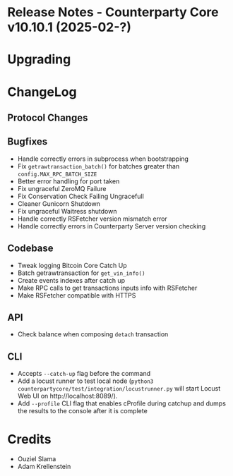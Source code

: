 # Release Notes - Counterparty Core v10.10.1 (2025-02-?)


# Upgrading

# ChangeLog

## Protocol Changes

## Bugfixes

- Handle correctly errors in subprocess when bootstrapping
- Fix `getrawtransaction_batch()` for batches greater than `config.MAX_RPC_BATCH_SIZE`
- Better error handling for port taken
- Fix ungraceful ZeroMQ Failure
- Fix Conservation Check Failing Ungracefull
- Cleaner Gunicorn Shutdown
- Fix ungraceful Waitress shutdown
- Handle correctly RSFetcher version mismatch error
- Handle correctly errors in Counterparty Server version checking

## Codebase

- Tweak logging Bitcoin Core Catch Up
- Batch getrawtransaction for `get_vin_info()`
- Create events indexes after catch up
- Make RPC calls to get transactions inputs info with RSFetcher
- Make RSFetcher compatible with HTTPS

## API

- Check balance when composing `detach` transaction

## CLI

- Accepts `--catch-up` flag before the command
- Add a locust runner to test local node (`python3 counterpartycore/test/integration/locustrunner.py` will start Locust Web UI on http://localhost:8089/).
- Add `--profile` CLI flag that enables cProfile during catchup and dumps the results to the console after it is complete

# Credits

- Ouziel Slama
- Adam Krellenstein

